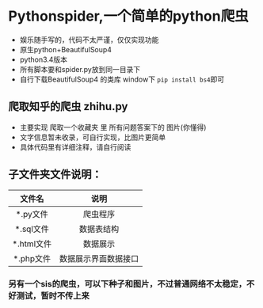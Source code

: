 # Pythonspider,一个简单的python爬虫
* 娱乐随手写的，代码不太严谨，仅仅实现功能
* 原生python+BeautifulSoup4
* python3.4版本
* 所有脚本要和spider.py放到同一目录下
* 自行下载BeautifulSoup4 的类库  window下 `pip install bs4`即可 

## 爬取知乎的爬虫 zhihu.py 
* 主要实现 爬取一个收藏夹 里 所有问题答案下的 图片(你懂得)
* 文字信息暂未收录，可自行实现，比图片更简单
* 具体代码里有详细注释，请自行阅读

## 子文件夹文件说明：
|文件名|说明|
|:-:|:-:|
|\*.py文件|爬虫程序|
|\*.sql文件|数据表结构|
|\*.html文件|数据展示|
|\*.php文件|数据展示界面数据接口|

###  另有一个sis的爬虫，可以下种子和图片，不过普通网络不太稳定，不好测试，暂时不传上来

